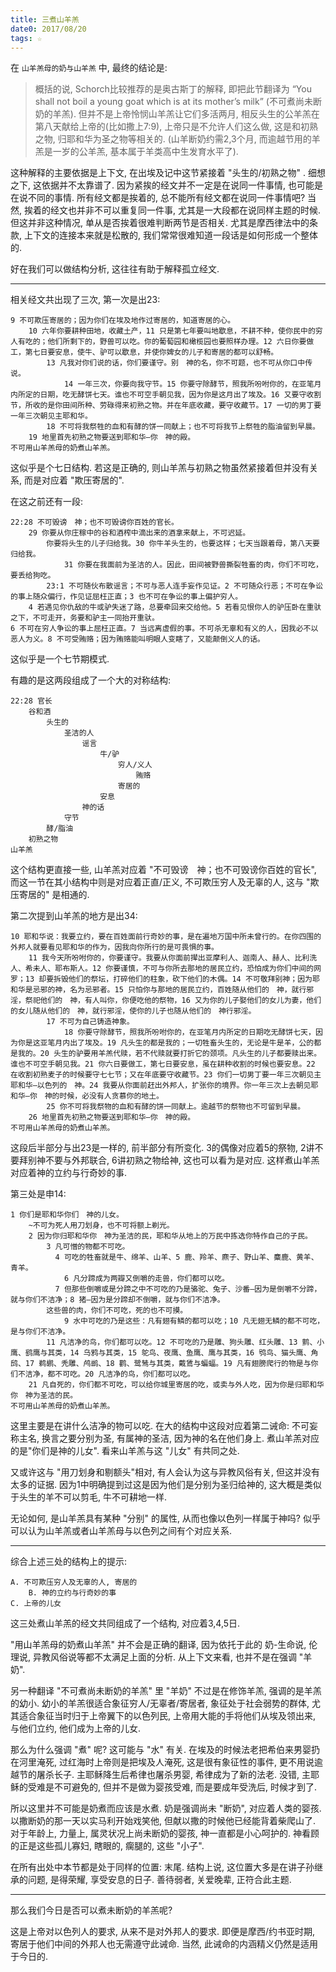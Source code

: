 ```yaml
---
title: 三煮山羊羔
date0: 2017/08/20
tags: ☆
---
```


在 `山羊羔母的奶与山羊羔` 中, 最终的结论是:

> 概括的说, Schorch比较推荐的是奥古斯丁的解释, 即把此节翻译为 “You shall not boil a young goat which is at its mother’s milk” (不可煮尚未断奶的羊羔).
> 但并不是上帝怜悯山羊羔让它们多活两月, 相反头生的公羊羔在第八天献给上帝的(比如撒上7:9), 上帝只是不允许人们这么做, 这是和初熟之物, 归耶和华为圣之物等相关的. (山羊断奶约需2,3个月, 而逾越节用的羊羔是一岁的公羊羔, 基本属于羊类高中生发育水平了).

这种解释的主要依据是上下文, 在出埃及记中这节紧接着 "头生的/初熟之物" . 细想之下, 这依据并不太靠谱了. 因为紧挨的经文并不一定是在说同一件事情, 也可能是在说不同的事情. 所有经文都是挨着的, 总不能所有经文都在说同一件事情吧? 当然, 挨着的经文也并非不可以重复同一件事, 尤其是一大段都在说同样主题的时候. 但这并非这种情况, 单从是否挨着很难判断两节是否相关. 尤其是摩西律法中的条款, 上下文的连接本来就是松散的, 我们常常很难知道一段话是如何形成一个整体的.

好在我们可以做结构分析, 这往往有助于解释孤立经文.

*******************

相关经文共出现了三次, 第一次是出23:

    9 不可欺压寄居的；因为你们在埃及地作过寄居的，知道寄居的心。
        10 六年你要耕种田地，收藏土产，11 只是第七年要叫地歇息，不耕不种，使你民中的穷人有吃的；他们所剩下的，野兽可以吃。你的葡萄园和橄榄园也要照样办理。12 六日你要做工，第七日要安息，使牛、驴可以歇息，并使你婢女的儿子和寄居的都可以舒畅。
            13 凡我对你们说的话，你们要谨守。别　神的名，你不可题，也不可从你口中传说。
                14 一年三次，你要向我守节。15 你要守除酵节，照我所吩咐你的，在亚笔月内所定的日期，吃无酵饼七天。谁也不可空手朝见我，因为你是这月出了埃及。16 又要守收割节，所收的是你田间所种、劳碌得来初熟之物。并在年底收藏，要守收藏节。17 一切的男丁要一年三次朝见主耶和华。
            18 不可将我祭牲的血和有酵的饼一同献上；也不可将我节上祭牲的脂油留到早晨。
        19 地里首先初熟之物要送到耶和华―你　神的殿。
    不可用山羊羔母的奶煮山羊羔。

这似乎是个七日结构. 若这是正确的, 则山羊羔与初熟之物虽然紧接着但并没有关系, 而是对应着 "欺压寄居的".

在这之前还有一段:

    22:28 不可毁谤　神；也不可毁谤你百姓的官长。
        29 你要从你庄稼中的谷和酒榨中滴出来的酒拿来献上，不可迟延。
            你要将头生的儿子归给我。30 你牛羊头生的，也要这样；七天当跟着母，第八天要归给我。
                31 你要在我面前为圣洁的人。因此，田间被野兽撕裂牲畜的肉，你们不可吃，要丢给狗吃。
            23:1 不可随伙布散谣言；不可与恶人连手妄作见证。2 不可随众行恶；不可在争讼的事上随众偏行，作见证屈枉正直；3 也不可在争讼的事上偏护穷人。
        4 若遇见你仇敌的牛或驴失迷了路，总要牵回来交给他。5 若看见恨你人的驴压卧在重驮之下，不可走开，务要和驴主一同抬开重驮。
    6 不可在穷人争讼的事上屈枉正直。7 当远离虚假的事。不可杀无辜和有义的人，因我必不以恶人为义。8 不可受贿赂；因为贿赂能叫明眼人变瞎了，又能颠倒义人的话。

这似乎是一个七节期模式.

有趣的是这两段组成了一个大的对称结构:


    22:28 官长
        谷和酒
            头生的
                圣洁的人
                    谣言
                        牛/驴
                            穷人/义人
                                贿赂
                            寄居的
                        安息
                    神的话
                守节
            酵/脂油
        初熟之物
    山羊羔

这个结构更直接一些, 山羊羔对应着 "不可毁谤　神；也不可毁谤你百姓的官长", 而这一节在其小结构中则是对应着正直/正义, 不可欺压穷人及无辜的人, 这与 "欺压寄居的" 是相通的.

第二次提到山羊羔的地方是出34:

    10 耶和华说：我要立约，要在百姓面前行奇妙的事，是在遍地万国中所未曾行的。在你四围的外邦人就要看见耶和华的作为，因我向你所行的是可畏惧的事。
        11 我今天所吩咐你的，你要谨守。我要从你面前撵出亚摩利人、迦南人、赫人、比利洗人、希未人、耶布斯人。12 你要谨慎，不可与你所去那地的居民立约，恐怕成为你们中间的网罗；13 却要拆毁他们的祭坛，打碎他们的柱象，砍下他们的木偶。14 不可敬拜别神；因为耶和华是忌邪的神，名为忌邪者。15 只怕你与那地的居民立约，百姓随从他们的　神，就行邪淫，祭祀他们的　神，有人叫你，你便吃他的祭物，16 又为你的儿子娶他们的女儿为妻，他们的女儿随从他们的　神，就行邪淫，使你的儿子也随从他们的　神行邪淫。
            17 不可为自己铸造神象。
                18 你要守除酵节，照我所吩咐你的，在亚笔月内所定的日期吃无酵饼七天，因为你是这亚笔月内出了埃及。19 凡头生的都是我的；一切牲畜头生的，无论是牛是羊，公的都是我的。20 头生的驴要用羊羔代赎，若不代赎就要打折它的颈项。凡头生的儿子都要赎出来。谁也不可空手朝见我。21 你六日要做工，第七日要安息，虽在耕种收割的时候也要安息。22 在收割初熟麦子的时候要守七七节；又在年底要守收藏节。23 你们一切男丁要一年三次朝见主耶和华―以色列的　神。24 我要从你面前赶出外邦人，扩张你的境界。你一年三次上去朝见耶和华―你　神的时候，必没有人贪慕你的地土。
            25 你不可将我祭物的血和有酵的饼一同献上。逾越节的祭物也不可留到早晨。
        26 地里首先初熟之物要送到耶和华―你　神的殿。
    不可用山羊羔母的奶煮山羊羔。

这段后半部分与出23是一样的, 前半部分有所变化. 3的偶像对应着5的祭物, 2讲不要拜别神不要与外邦联合, 6讲初熟之物给神, 这也可以看为是对应.  这样煮山羊羔对应着神的立约与行奇妙的事.

第三处是申14:

    1 你们是耶和华你们　神的儿女。
        ~不可为死人用刀划身，也不可将额上剃光。
        2 因为你归耶和华你　神为圣洁的民，耶和华从地上的万民中拣选你特作自己的子民。
            3 凡可憎的物都不可吃。
              4 可吃的牲畜就是牛、绵羊、山羊、5 鹿、羚羊、麃子、野山羊、麋鹿、黄羊、青羊。
                6 凡分蹄成为两瓣又倒嚼的走兽，你们都可以吃。
              7 但那些倒嚼或是分蹄之中不可吃的乃是骆驼、兔子、沙番―因为是倒嚼不分蹄，就与你们不洁净；8 猪―因为是分蹄却不倒嚼，就与你们不洁净。
            这些兽的肉，你们不可吃，死的也不可摸。
                9 水中可吃的乃是这些：凡有翅有鳞的都可以吃；10 凡无翅无鳞的都不可吃，是与你们不洁净。
            11 凡洁净的鸟，你们都可以吃。12 不可吃的乃是雕、狗头雕、红头雕、13 鹯、小鹰、鹞鹰与其类，14 乌鸦与其类，15 鸵鸟、夜鹰、鱼鹰、鹰与其类，16 鸮鸟、猫头鹰、角鸱、17 鹈鹕、秃雕、鸬鹚、18 鹳、鹭鸶与其类，戴鵀与蝙蝠。19 凡有翅膀爬行的物是与你们不洁净，都不可吃。20 凡洁净的鸟，你们都可以吃。
        21 凡自死的，你们都不可吃，可以给你城里寄居的吃，或卖与外人吃，因为你是归耶和华你　神为圣洁的民。
    不可用山羊羔母的奶煮山羊羔。

这里主要是在讲什么洁净的物可以吃. 在大的结构中这段对应着第二诫命: 不可妄称主名, 换言之要分别为圣, 有属神的圣洁, 因为神的名在他们身上. 煮山羊羔对应的是"你们是神的儿女". 看来山羊羔与这 "儿女" 有共同之处.

又或许这与 "用刀划身和剔额头"相对, 有人会认为这与异教风俗有关, 但这并没有太多的证据. 因为1中明确提到过这是因为他们是分别为圣归给神的, 这大概是类似于头生的羊不可以剪毛, 牛不可耕地一样.

无论如何, 是山羊羔具有某种 "分别" 的属性, 从而也像以色列一样属于神吗? 似乎可以认为山羊羔或者山羊羔母与以色列之间有个对应关系.

*********************************

综合上述三处的结构上的提示:

    A. 不可欺压穷人及无辜的人, 寄居的
        B. 神的立约与行奇妙的事
    C. 上帝的儿女

这三处煮山羊羔的经文共同组成了一个结构, 对应着3,4,5日.

 "用山羊羔母的奶煮山羊羔" 并不会是正确的翻译, 因为依托于此的 奶-生命说, 伦理说, 异教风俗说等都不太满足上面的分析. 从上下文来看, 也并不是在强调 "羊奶".

另一种翻译 "不可煮尚未断奶的羊羔" 里 "羊奶" 不过是在修饰羊羔, 强调的是羊羔的幼小. 幼小的羊羔很适合象征穷人/无辜者/寄居者, 象征处于社会弱势的群体, 尤其适合象征当时归于上帝翼下的以色列民, 上帝用大能的手将他们从埃及领出来, 与他们立约, 他们成为上帝的儿女.

那么为什么强调 "煮" 呢? 这可能与 "水" 有关. 在埃及的时候法老把希伯来男婴扔在河里淹死, 过红海时上帝则是把埃及人淹死, 这是很有象征性的事件, 更不用说逾越节的屠杀长子. 主耶稣降生后希律也屠杀男婴, 希律成为了新的法老. 没错, 主耶稣的受难是不可避免的, 但并不是做为婴孩受难, 而是要成年受洗后, 时候才到了.

所以这里并不可能是奶煮而应该是水煮. 奶是强调尚未 "断奶", 对应着人类的婴孩. 以撒断奶的那一天以实马利开始戏笑他, 但献以撒的时候他已经能背着柴爬山了. 对于年龄上, 力量上, 属灵状况上尚未断奶的婴孩, 神一直都是小心呵护的. 神看顾的正是这些孤儿寡妇, 瞎眼的, 瘸腿的, 这些 "小子".

在所有出处中本节都是处于同样的位置: 末尾.  结构上说, 这位置大多是在讲子孙继承的问题, 是得荣耀, 享受安息的日子. 善待弱者, 关爱晚辈, 正符合此主题.

***********************

那么我们今日是否可以煮未断奶的羊羔呢?

这是上帝对以色列人的要求, 从来不是对外邦人的要求. 即便是摩西/约书亚时期, 寄居于他们中间的外邦人也无需遵守此诫命. 当然, 此诫命的内涵精义仍然是适用于今日的.
